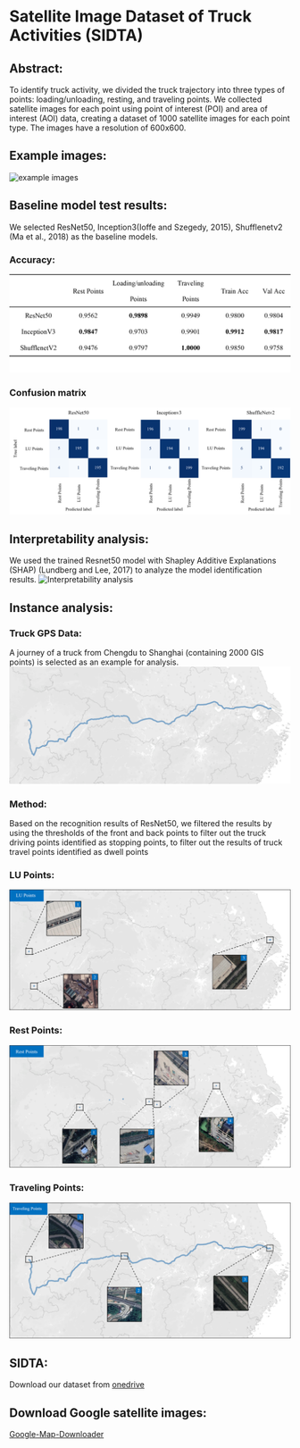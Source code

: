 # Satellite Image Dataset of Truck Activities (SIDTA)
## Abstract:
To identify truck activity, we divided the truck trajectory into three types of points: loading/unloading, resting, and traveling points. We collected satellite images for each point using point of interest (POI) and area of interest (AOI) data, creating a dataset of 1000 satellite images for each point type. The images have a resolution of 600x600.
## Example images:
![example images](https://github.com/hujian123-123/TTSID/raw/main/img/example%20img.png)
## Baseline model test results:
We selected ResNet50, Inception3(Ioffe and Szegedy, 2015), Shufflenetv2 (Ma et al., 2018) as the baseline models.
### Accuracy:
![Accuracy](https://raw.githubusercontent.com/hujian123-123/TTSID/main/img/baseline%20models%20result.png)
### Confusion matrix
![Confusion Matrix](https://raw.githubusercontent.com/hujian123-123/TTSID/main/img/confusion_matrix.png)
## Interpretability analysis:
We used the trained Resnet50 model with Shapley Additive Explanations (SHAP) (Lundberg and Lee, 2017) to analyze the model identification results.
![Interpretability analysis](https://github.com/hujian123-123/TTSID/raw/main/img/Interpretability_analysis.png)
## Instance analysis:
### Truck GPS Data:
A journey of a truck from Chengdu to Shanghai (containing 2000 GIS points) is selected as an example for analysis.
![example_data](https://raw.githubusercontent.com/hujian123-123/TTSID/main/img/example_img.png)
### Method:
Based on the recognition results of ResNet50, we filtered the results by using the thresholds of the front and back points to filter out the truck driving points identified as stopping points, to filter out the results of truck travel points identified as dwell points
### LU Points:
![lu_points](https://raw.githubusercontent.com/hujian123-123/TTSID/main/img/lu_points.png)
### Rest Points:
![rest_points](https://raw.githubusercontent.com/hujian123-123/TTSID/main/img/rest_points.png)
### Traveling Points:
![traveling_points](https://raw.githubusercontent.com/hujian123-123/TTSID/main/img/traveling_points.png)
## SIDTA:
Download our dataset from [onedrive]()
## Download Google satellite images:
[Google-Map-Downloader](https://github.com/zhengjie9510/google-map-downloader)



